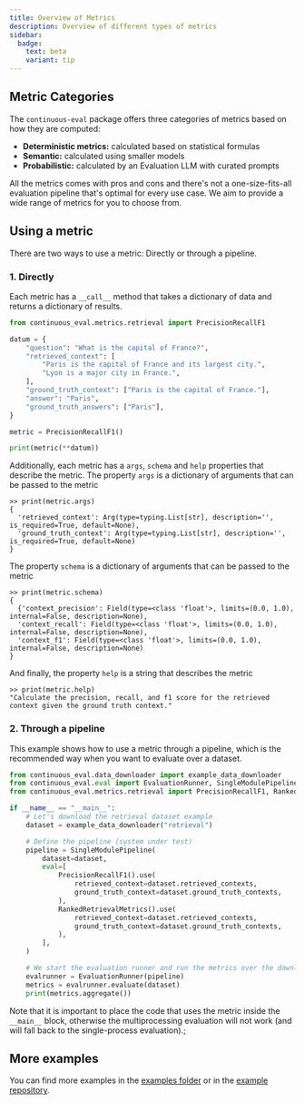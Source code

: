 ```yaml
---
title: Overview of Metrics
description: Overview of different types of metrics
sidebar:
  badge:
    text: beta
    variant: tip
---
```


## Metric Categories

The `continuous-eval` package offers three categories of metrics based on how they are computed:

- **Deterministic metrics:** calculated based on statistical formulas
- **Semantic:** calculated using smaller models
- **Probabilistic:** calculated by an Evaluation LLM with curated prompts

All the metrics comes with pros and cons and there's not a one-size-fits-all evaluation pipeline that's optimal for every use case. We aim to provide a wide range of metrics for you to choose from.

## Using a metric

There are two ways to use a metric: Directly or through a pipeline.

### 1. Directly

Each metric has a `__call__` method that takes a dictionary of data and returns a dictionary of results.

```python
from continuous_eval.metrics.retrieval import PrecisionRecallF1

datum = {
    "question": "What is the capital of France?",
    "retrieved_context": [
        "Paris is the capital of France and its largest city.",
        "Lyon is a major city in France.",
    ],
    "ground_truth_context": ["Paris is the capital of France."],
    "answer": "Paris",
    "ground_truth_answers": ["Paris"],
}

metric = PrecisionRecallF1()

print(metric(**datum))
```

Additionally, each metric has a `args`, `schema` and `help` properties that describe the metric.
The property `args` is a dictionary of arguments that can be passed to the metric

```text
>> print(metric.args)
{
  'retrieved_context': Arg(type=typing.List[str], description='', is_required=True, default=None), 
  'ground_truth_context': Arg(type=typing.List[str], description='', is_required=True, default=None)
}
```

The property `schema` is a dictionary of arguments that can be passed to the metric

```text
>> print(metric.schema)
{
  {'context_precision': Field(type=<class 'float'>, limits=(0.0, 1.0), internal=False, description=None), 
  'context_recall': Field(type=<class 'float'>, limits=(0.0, 1.0), internal=False, description=None), 
  'context_f1': Field(type=<class 'float'>, limits=(0.0, 1.0), internal=False, description=None)
}
```

And finally, the property `help` is a string that describes the metric

```text
>> print(metric.help)
"Calculate the precision, recall, and f1 score for the retrieved context given the ground truth context."
```

### 2. Through a pipeline

This example shows how to use a metric through a pipeline, which is the recommended way when you want to evaluate over a dataset.

```python
from continuous_eval.data_downloader import example_data_downloader
from continuous_eval.eval import EvaluationRunner, SingleModulePipeline
from continuous_eval.metrics.retrieval import PrecisionRecallF1, RankedRetrievalMetrics

if __name__ == "__main__":
    # Let's download the retrieval dataset example
    dataset = example_data_downloader("retrieval") 

    # Define the pipeline (system under test)
    pipeline = SingleModulePipeline(
        dataset=dataset,
        eval=[
            PrecisionRecallF1().use(
                retrieved_context=dataset.retrieved_contexts,
                ground_truth_context=dataset.ground_truth_contexts,
            ),
            RankedRetrievalMetrics().use(
                retrieved_context=dataset.retrieved_contexts,
                ground_truth_context=dataset.ground_truth_contexts,
            ),
        ],
    )

    # We start the evaluation runner and run the metrics over the downloaded dataset
    evalrunner = EvaluationRunner(pipeline)
    metrics = evalrunner.evaluate(dataset)
    print(metrics.aggregate())
```

Note that it is important to place the code that uses the metric inside the `__main__` block, otherwise the multiprocessing evaluation will not work (and will fall back to the single-process evaluation).;

## More examples

You can find more examples in the [examples folder](https://github.com/relari-ai/continuous-eval/tree/main/examples) or in the [example repository](https://github.com/relari-ai/examples).
